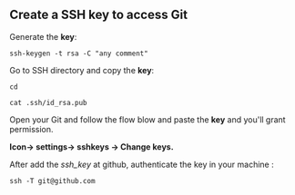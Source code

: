 ## Create a SSH key to access Git


Generate the **key**:  

   `ssh-keygen -t rsa -C "any comment"`  

Go to SSH directory and copy the **key**:  

   `cd`  

  `cat .ssh/id_rsa.pub`  


Open your Git and follow the flow blow and paste the **key** and you'll grant permission. 

**Icon-> settings-> sshkeys -> Change keys.**  

After add the *ssh_key* at github, authenticate the key in your machine :  


`ssh -T git@github.com`


